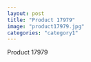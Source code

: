 ```yaml
---
layout: post
title: "Product 17979"
image: "product17979.jpg"
categories: "category1"
---
```

Product 17979

